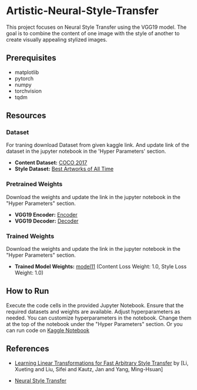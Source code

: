 # Artistic-Neural-Style-Transfer

This project focuses on Neural Style Transfer using the VGG19 model. The goal is to combine the content of one image with the style of another to create visually appealing stylized images.


## Prerequisites

- matplotlib  
- pytorch  
- numpy  
- torchvision  
- tqdm
## Resources

### Dataset
For traning download Dataset from given kaggle link. And update link of the dataset in the jupyter notebook in the 'Hyper Parameters' section.  
- **Content Dataset:** [COCO 2017](https://www.kaggle.com/datasets/awsaf49/coco-2017-dataset/)
- **Style Dataset:** [Best Artworks of All Time](https://www.kaggle.com/datasets/ikarus777/best-artworks-of-all-time/)

### Pretrained Weights
Download the weights and update the link in the jupyter notebook in the "Hyper Parameters" section.  
- **VGG19 Encoder:** [Encoder](https://drive.google.com/file/d/1JQ1wSsi4QT0O8yGgkoAJS4F0Eb9NCOaU/view?usp=sharing)
- **VGG19 Decoder:** [Decoder](https://drive.google.com/file/d/1lGqgE5CNy4sFJbb-LHAUhofEQ5F0igq7/view?usp=sharing)

### Trained Weights
Download the weights and update the link in the jupyter notebook in the "Hyper Parameters" section.  
- **Trained Model Weights:** [model11](insert_link_here) (Content Loss Weight: 1.0, Style Loss Weight: 1.0)

## How to Run

Execute the code cells in the provided Jupyter Notebook. Ensure that the required datasets and weights are available. Adjust hyperparameters as needed.
You can customize hyperparameters in the notebook. Change them at the top of the notebook under the "Hyper Parameters" section.
Or you can run code on [Kaggle Notebook](https://www.kaggle.com/code/nishantvalvi1504/artistic-neural-style-transfer) 
## References

- [Learning Linear Transformations for Fast Arbitrary Style Transfer](https://arxiv.org/abs/1808.04537) by [Li, Xueting and Liu, Sifei and Kautz, Jan and Yang, Ming-Hsuan]

- [Neural Style Transfer](https://medium.com/ai-techsystems/neural-style-transfer-742dca137976)
